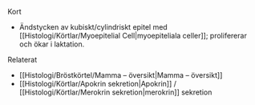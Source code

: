 Kort
- Ändstycken av kubiskt/cylindriskt epitel med [[Histologi/Körtlar/Myoepitelial Cell|myoepiteliala celler]]; prolifererar och ökar i laktation.

Relaterat
- [[Histologi/Bröstkörtel/Mamma – översikt|Mamma – översikt]]
- [[Histologi/Körtlar/Apokrin sekretion|Apokrin]] / [[Histologi/Körtlar/Merokrin sekretion|merokrin]] sekretion

